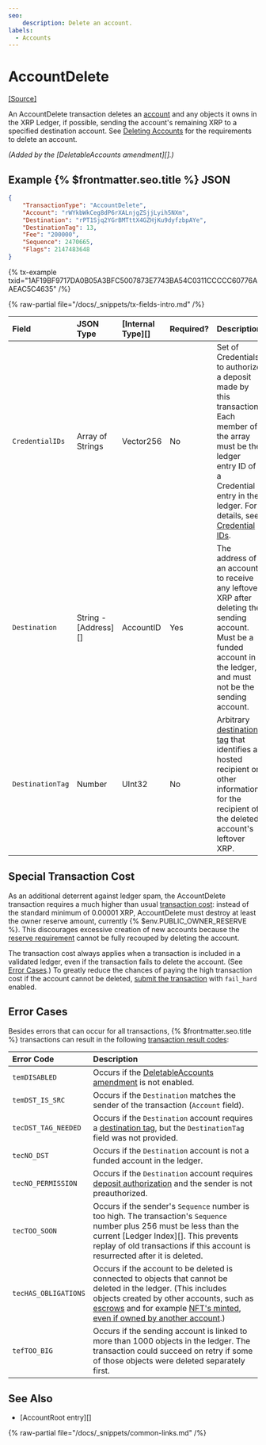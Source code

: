 ```yaml
---
seo:
    description: Delete an account.
labels:
  - Accounts
---
```

# AccountDelete

[[Source]](https://github.com/XRPLF/rippled/blob/master/src/xrpld/app/tx/detail/DeleteAccount.cpp "Source")

An AccountDelete transaction deletes an [account](../../ledger-data/ledger-entry-types/accountroot.md) and any objects it owns in the XRP Ledger, if possible, sending the account's remaining XRP to a specified destination account. See [Deleting Accounts](../../../../concepts/accounts/deleting-accounts.md) for the requirements to delete an account.

_(Added by the [DeletableAccounts amendment][].)_

## Example {% $frontmatter.seo.title %} JSON

```json
{
    "TransactionType": "AccountDelete",
    "Account": "rWYkbWkCeg8dP6rXALnjgZSjjLyih5NXm",
    "Destination": "rPT1Sjq2YGrBMTttX4GZHjKu9dyfzbpAYe",
    "DestinationTag": 13,
    "Fee": "200000",
    "Sequence": 2470665,
    "Flags": 2147483648
}
```

{% tx-example txid="1AF19BF9717DA0B05A3BFC5007873E7743BA54C0311CCCCC60776AAEAC5C4635" /%}


{% raw-partial file="/docs/_snippets/tx-fields-intro.md" /%}

| Field            | JSON Type        | [Internal Type][] | Required? | Description |
|:-----------------|:-----------------|:------------------|:----------|:------------|
| `CredentialIDs` | Array of Strings  | Vector256         | No        | Set of Credentials to authorize a deposit made by this transaction. Each member of the array must be the ledger entry ID of a Credential entry in the ledger. For details, see [Credential IDs](./payment.md#credential-ids). |
| `Destination`    |  String - [Address][] | AccountID    | Yes       | The address of an account to receive any leftover XRP after deleting the sending account. Must be a funded account in the ledger, and must not be the sending account. |
| `DestinationTag` | Number           | UInt32            | No        | Arbitrary [destination tag](../../../../concepts/transactions/source-and-destination-tags.md) that identifies a hosted recipient or other information for the recipient of the deleted account's leftover XRP. |


## Special Transaction Cost

As an additional deterrent against ledger spam, the AccountDelete transaction requires a much higher than usual [transaction cost](../../../../concepts/transactions/transaction-cost.md): instead of the standard minimum of 0.00001 XRP, AccountDelete must destroy at least the owner reserve amount, currently {% $env.PUBLIC_OWNER_RESERVE %}. This discourages excessive creation of new accounts because the [reserve requirement](../../../../concepts/accounts/reserves.md) cannot be fully recouped by deleting the account.

The transaction cost always applies when a transaction is included in a validated ledger, even if the transaction fails to delete the account. (See [Error Cases](#error-cases).) To greatly reduce the chances of paying the high transaction cost if the account cannot be deleted, [submit the transaction](../../../http-websocket-apis/public-api-methods/transaction-methods/submit.md) with `fail_hard` enabled.


## Error Cases

Besides errors that can occur for all transactions, {% $frontmatter.seo.title %} transactions can result in the following [transaction result codes](../transaction-results/index.md):

| Error Code | Description |
|:-----------|:------------|
| `temDISABLED` | Occurs if the [DeletableAccounts amendment](/resources/known-amendments.md#deletableaccounts) is not enabled. |
| `temDST_IS_SRC` | Occurs if the `Destination` matches the sender of the transaction (`Account` field). |
| `tecDST_TAG_NEEDED` | Occurs if the `Destination` account requires a [destination tag](../../../../concepts/transactions/source-and-destination-tags.md), but the `DestinationTag` field was not provided. |
| `tecNO_DST` | Occurs if the `Destination` account is not a funded account in the ledger. |
| `tecNO_PERMISSION` | Occurs if the `Destination` account requires [deposit authorization](../../../../concepts/accounts/depositauth.md) and the sender is not preauthorized. |
| `tecTOO_SOON` | Occurs if the sender's `Sequence` number is too high. The transaction's `Sequence` number plus 256 must be less than the current [Ledger Index][]. This prevents replay of old transactions if this account is resurrected after it is deleted. |
| `tecHAS_OBLIGATIONS` | Occurs if the account to be deleted is connected to objects that cannot be deleted in the ledger. (This includes objects created by other accounts, such as [escrows](../../../../concepts/payment-types/escrow.md) and for example [NFT's minted](nftokenmint.md), [even if owned by another account](https://github.com/XRPLF/rippled/blob/master/src/xrpld/app/tx/detail/DeleteAccount.cpp#L197).) |
| `tefTOO_BIG` | Occurs if the sending account is linked to more than 1000 objects in the ledger. The transaction could succeed on retry if some of those objects were deleted separately first. |

## See Also

- [AccountRoot entry][]

{% raw-partial file="/docs/_snippets/common-links.md" /%}
